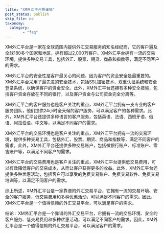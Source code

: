 ```yaml
---
title: "XM外汇平台靠谱吗"
post_status: publish
skip_file: no
taxonomy:
  category:
        - "faq"
---
```


XM外汇平台是一家在全球范围内提供外汇交易服务的知名经纪商，它的客户遍及全球180多个国家和地区，拥有超过2,000万客户。XM外汇平台拥有一流的交易环境，提供多种交易工具，包括外汇、股票、期货、商品和指数等，满足不同客户的需求。

XM外汇平台的安全性是客户最关心的问题，因为客户的资金安全是最重要的。XM外汇平台采用了最先进的安全技术，包括SSL加密技术、双重认证系统和安全登录系统，以确保客户的资金安全。此外，XM外汇平台还拥有多种安全措施，包括客户资金存放在不同的银行，以及客户资金与公司资金完全分离等。

XM外汇平台的客户服务也是客户关注的重点，XM外汇平台拥有一支专业的客户服务团队，他们提供24小时全天候的客户服务，可以满足客户的各种需求。此外，XM外汇平台还提供多种语言的客户服务，包括英语、法语、西班牙语、俄语、阿拉伯语、中文等，以满足不同客户的需求。

XM外汇平台的交易环境也是客户关注的重点，XM外汇平台拥有一流的交易环境，提供多种交易工具，包括外汇、股票、期货、商品和指数等，满足不同客户的需求。此外，XM外汇平台还提供多种交易账户，包括微银行账户、标准账户、零售账户等，以满足不同客户的需求。

XM外汇平台的交易费用也是客户关注的重点，XM外汇平台提供低交易费用，可以有效降低客户的交易成本，从而让客户获得更多的收益。此外，XM外汇平台还提供多种优惠活动，包括客户可以享受的免费交易账户、免费交易软件、免费交易培训等，以满足不同客户的需求。

综上所述，XM外汇平台是一家靠谱的外汇交易平台，它拥有一流的交易环境、安全的客户服务、低交易费用和多种优惠活动，可以满足不同客户的需求。因此，XM外汇平台是一个值得信赖的外汇交易平台，可以满足客户的需求。

结论：XM外汇平台是一个靠谱的外汇交易平台，它拥有一流的交易环境、安全的客户服务、低交易费用和多种优惠活动，可以满足不同客户的需求。因此，XM外汇平台是一个值得信赖的外汇交易平台，可以满足客户的需求。
